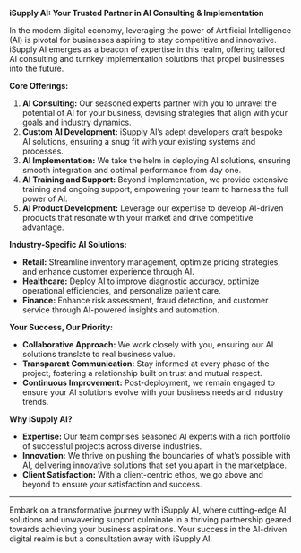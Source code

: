 
**iSupply AI: Your Trusted Partner in AI Consulting & Implementation**

In the modern digital economy, leveraging the power of Artificial Intelligence (AI) is pivotal for businesses aspiring to stay competitive and innovative. iSupply AI emerges as a beacon of expertise in this realm, offering tailored AI consulting and turnkey implementation solutions that propel businesses into the future.

**Core Offerings:**
1. **AI Consulting:** Our seasoned experts partner with you to unravel the potential of AI for your business, devising strategies that align with your goals and industry dynamics.
2. **Custom AI Development:** iSupply AI’s adept developers craft bespoke AI solutions, ensuring a snug fit with your existing systems and processes.
3. **AI Implementation:** We take the helm in deploying AI solutions, ensuring smooth integration and optimal performance from day one.
4. **AI Training and Support:** Beyond implementation, we provide extensive training and ongoing support, empowering your team to harness the full power of AI.
5. **AI Product Development:** Leverage our expertise to develop AI-driven products that resonate with your market and drive competitive advantage.

**Industry-Specific AI Solutions:**
- **Retail:** Streamline inventory management, optimize pricing strategies, and enhance customer experience through AI.
- **Healthcare:** Deploy AI to improve diagnostic accuracy, optimize operational efficiencies, and personalize patient care.
- **Finance:** Enhance risk assessment, fraud detection, and customer service through AI-powered insights and automation.

**Your Success, Our Priority:**
- **Collaborative Approach:** We work closely with you, ensuring our AI solutions translate to real business value.
- **Transparent Communication:** Stay informed at every phase of the project, fostering a relationship built on trust and mutual respect.
- **Continuous Improvement:** Post-deployment, we remain engaged to ensure your AI solutions evolve with your business needs and industry trends.

**Why iSupply AI?**
- **Expertise:** Our team comprises seasoned AI experts with a rich portfolio of successful projects across diverse industries.
- **Innovation:** We thrive on pushing the boundaries of what’s possible with AI, delivering innovative solutions that set you apart in the marketplace.
- **Client Satisfaction:** With a client-centric ethos, we go above and beyond to ensure your satisfaction and success.

---

Embark on a transformative journey with iSupply AI, where cutting-edge AI solutions and unwavering support culminate in a thriving partnership geared towards achieving your business aspirations. Your success in the AI-driven digital realm is but a consultation away with iSupply AI.